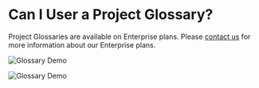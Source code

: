 # Can I User a Project Glossary?

Project Glossaries are available on Enterprise plans. Please [contact us](https://gitlocalize.com/inquiries/new) for more information about our Enterprise plans.

![Glossary Demo](/assets/img/glossary/glossary.gif)

![Glossary Demo](/assets/img/glossary/glossary1.gif)
